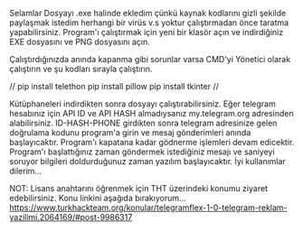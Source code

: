 Selamlar
Dosyayı .exe halinde ekledim çünkü kaynak kodlarını gizli şekilde paylaşmak istedim herhangi bir virüs v.s yoktur çalıştırmadan önce taratma yapabilirsiniz.
Program'ı çalıştırmak için yeni bir klasör açın ve indirdiğiniz EXE dosyasını ve PNG dosyasını açın. 

Çalıştırdığınızda anında kapanma gibi sorunlar varsa CMD'yi Yönetici olarak çalıştırın ve şu kodları sırayla çalıştırın.

//
pip install telethon
pip install pillow
pip install tkinter
//

Kütüphaneleri indirdikten sonra dosyayı çalıştırabilirsiniz.
Eğer telegram hesabınız için API ID ve API HASH almadıysanız my.telegram.org adresinden alabilirsiniz.
ID-HASH-PHONE girdikten sonra telegram adresinize gelen doğrulama kodunu program'a girin ve mesaj gönderimleri anında başlayıcaktır.
Program'ı kapatana kadar gödnerme işlemleri devam edicektir.
Program'ı başlattığınız zaman göndermek istediğiniz mesajı ve saniyeyi soruyor bilgileri doldurduğunuz zaman yazılım başlayıcaktır. 
İyi kullanımlar dilerim...

NOT: Lisans anahtarını öğrenmek için THT üzerindeki konumu ziyaret edebilirsiniz. Konu linkini aşağıda bırakıyorum...
https://www.turkhackteam.org/konular/telegramflex-1-0-telegram-reklam-yazilimi.2064169/#post-9986317
